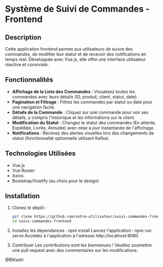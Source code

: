 # Système de Suivi de Commandes - Frontend

## Description
Cette application frontend permet aux utilisateurs de suivre des commandes, de modifier leur statut et de recevoir des notifications en temps réel. Développée avec Vue.js, elle offre une interface utilisateur réactive et conviviale.

## Fonctionnalités
- **Affichage de la Liste des Commandes** : Visualisez toutes les commandes avec leurs détails (ID, produit, client, statut, date).
- **Pagination et Filtrage** : Filtrez les commandes par statut ou date pour une navigation facile.
- **Détails de la Commande** : Cliquez sur une commande pour voir ses détails, y compris l'historique et les informations sur le client.
- **Modification du Statut** : Changez le statut des commandes (En attente, Expédiée, Livrée, Annulée) avec mise à jour instantanée de l'affichage.
- **Notifications** : Recevez des alertes visuelles lors des changements de statut (fonctionnalité optionnelle utilisant Kafka).

## Technologies Utilisées
- Vue.js
- Vue Router
- Axios
- Bootstrap/Vuetify (au choix pour le design)

## Installation
1. Clonez le dépôt :
   ```bash
   git clone https://github.com/votre-utilisateur/suivi-commandes-frontend.git
   cd suivi-commandes-frontend
   
2. Installez les dépendances :
npm install
Lancez l'application :
npm run serve
Accédez à l'application à l'adresse http://localhost:8080.

3. Contribuer
Les contributions sont les bienvenues ! Veuillez soumettre une pull request avec des commentaires sur les modifications.

@BiKadri
